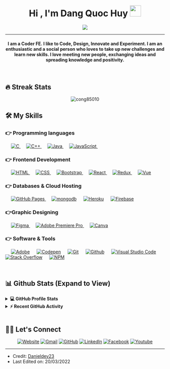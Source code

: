 <h1 align="center">Hi , I'm Dang Quoc Huy <img src="https://media.giphy.com/media/hvRJCLFzcasrR4ia7z/giphy.gif" width="35"></h1>
<p align="center">
  <a href="https://github.com/DenverCoder1/readme-typing-svg">
    <img src="https://readme-typing-svg.herokuapp.com?lines=Software%20Engineer;Always%20learning%20new%20things&center=true&width=500&height=50"></a>
</p>
<hr/>
<h4 align="center">I am a Coder FE. I like to Code, Design, Innovate and Experiment. I am an enthusiastic and a social person who loves to take up new challenges and learn new skills. I love meeting new people, exchanging ideas and spreading knowledge and positivity.</h4>
<br>

## 🔥 Streak Stats

<p align="center"><img src="https://github-readme-streak-stats.herokuapp.com/?user=cong85010&theme=algolia" alt="cong85010"  /></p>

## 🛠️ My Skills

### 👉 Programming languages

<p align="left">
  &emsp;
  <a href="https://www.cprogramming.com/" target="_blank">
    <img alt="C" src="https://img.shields.io/badge/C%20-%232370ED.svg?logo=c&logoColor=white"?logo=c&logoColor=white">
  </a>
  &emsp;
  <a href="https://www.w3schools.com/cpp/" target="_blank">
    <img alt="C++" src="https://img.shields.io/badge/C++%20-%2300599C.svg?logo=c%2B%2B&logoColor=white">
  </a>
  &emsp;
   <a href="https://www.java.com" target="_blank">
    <img alt="Java" src="https://img.shields.io/badge/Java-%23007396.svg?logo=java&logoColor=white">
  </a>
  &emsp;
 <a href="https://developer.mozilla.org/en-US/docs/Web/JavaScript" target="_blank">
     <img alt="JavaScript" src="https://img.shields.io/badge/JavaScript%20-%23F7DF1E.svg?logo=javascript&logoColor=black">
   </a>
  &emsp;
</p>

### 👉 Frontend Development

<p align="left">
  &emsp;
  <a href="https://www.w3.org/html/" target="_blank">
   <img alt="HTML" src="https://img.shields.io/badge/HTML5%20-%23E34F26.svg?logo=html5&logoColor=white">
  </a>
  &emsp;
  <a href="https://www.w3schools.com/css/" target="_blank">
    <img alt="CSS" src="https://img.shields.io/badge/CSS%20-%231572B6.svg?logo=css3&logoColor=white">
  </a>
   &emsp;
  <a href="https://getbootstrap.com" target="_blank">
    <img alt="Bootstrap" src="https://img.shields.io/badge/Bootstrap-%23563D7C.svg?style=flat&logo=bootstrap&logoColor=white"/>
  </a>
  &emsp;
     <a href="https://reactjs.org" target="_blank">
    <img alt="React" src="https://img.shields.io/badge/-ReactJS-blue?style=flat&logo=react&logoColor=white"/>
  </a>
  &emsp;
     <a href="https://redux.org" target="_blank">
    <img alt="Redux" src="https://img.shields.io/badge/-Redux-green?style=flat&logo=redux&logoColor=white"/>
  </a>
   &emsp;
     <a href="https://vuejs.org/" target="_blank">
    <img alt="Vue" src="https://img.shields.io/badge/-Vuejs-brightgreen?style=flat&logo=vue&logoColor=white"/>
												      </a>
</p>

### 👉 Databases & Cloud Hosting

<p align="left">
  &emsp;
<!--  <a href="https://www.mysql.com/"><img alt="MySQL" src="https://img.shields.io/badge/MySQL-%2300f.svg?style=flat&llogo=mysql&logoColor=white"></a>
  &emsp;
    <a href="https://www.sqlite.org/"><img alt="SQLite" src ="https://img.shields.io/badge/sqlite-%2307405e.svg?style=flat&logo=sqlite&logoColor=white"/></a>
  &emsp; -->
    <a href="https://www.github.com"><img alt="GitHub Pages" src="https://img.shields.io/badge/GitHub%20Pages-%23327FC7.svg?style=flat&llogo=github&logoColor=white">     </a>
     &emsp;
    <a href="https://www.mongodb.com/"><img alt="mongodb" src="https://img.shields.io/badge/-MongoDB-green?logo=Monggo&logoColor=white"></a>
  &emsp;
    <a href="https://www.heroku.com/"><img alt="Heroku" src="https://img.shields.io/badge/Heroku%20-%23430098.svg?logo=heroku&logoColor=white"></a>
  &emsp;
    <a href="https://firebase.google.com/"><img alt="Firebase" src ="https://img.shields.io/badge/Firebase-%23316192.svg?logo=firebase&logoColor=white"></a>
 </p>

### 👉Graphic Designing

<p align="left">
  &emsp;
<!--    <a href="https://www.adobe.com/in/products/illustrator.html" target="_blank">
    <img alt="Adobe Illustrator" src="https://img.shields.io/badge/Adobe Illustrator-%23FF9A00.svg?style=flat&logo=adobeillustrator&logoColor=white"/>
  </a>
  &emsp;
  <a href="https://www.adobe.com/in/products/indesign.html" target="_blank">
    <img alt="Adobe Indesign" src="https://img.shields.io/badge/Adobe Indesign-%e749a0.svg?style=flat&logo=adobeindesign&logoColor=white"/>
  </a>
    &emsp; -->
  <a href="https://www.adobe.com/in/products/photoshop-lightroom.html" target="_blank">
    <img alt="Figma" src="https://img.shields.io/badge/Figma-%2300f.svg?style=flat&logo=figma&logoColor=white"/>
  </a>
   &emsp;
  <a href="https://www.adobe.com/in/products/premiere.html" target="_blank">
   <img alt="Adobe Premiere Pro" src="https://img.shields.io/badge/Adobe Premiere Pro-%2300f.svg?style=flat&logo=adobepremierepro&logoColor=white"/>
  </a>
    &emsp;
  <a href="#">
  	<img alt="Canva" src="https://img.shields.io/badge/Canva-%2300C4CC.svg?style=flat&logo=Canva&logoColor=white"/>
  </a>
 </p>

### 👉 Software & Tools

<p>
  &emsp;
    <a href="#"><img alt="Adobe" src="https://img.shields.io/badge/Adobe%20-%23FF0000.svg?logo=adobe&logoColor=white"></a>
<!--   &emsp;
    <a href="#"><img alt="Colab" src="https://img.shields.io/badge/Colab-00b56a.svg?logo=google-colab&logoColor=white"></a> -->
  &emsp;
    <a href="#"><img alt="Codepen" src="https://img.shields.io/badge/Codepen-000000.svg?logo=codepen&logoColor=white"></a>
  &emsp;
    <a href="#"><img alt="Git" src="https://img.shields.io/badge/Git%20-%23F05033.svg?logo=git&logoColor=white"></a>
  &emsp;
    <a href="#"><img alt="Github" src="https://img.shields.io/badge/Github-000000.svg?logo=Github&logoColor=white"></a>
<!--   &emsp;
    <a href="#"><img alt="Linux" src="https://img.shields.io/badge/Linux-FCC624?style=flat&logo=linux&logoColor=black"></a> -->
<!--   &emsp;
    <a href="#"><img alt="Google Sheets" src="https://img.shields.io/badge/Google%20Sheets%20-%2334A853.svg?logo=google%20sheets&logoColor=white"></a> -->
  &emsp;
    <a href="#"><img alt="Visual Studio Code" src="https://img.shields.io/badge/Visual%20Studio%20Code-0078d7.svg?logo=visual-studio-code&logoColor=white"></a>
<!--   &emsp;
    <a href="#"><img alt="Jupyter" src="https://img.shields.io/badge/Jupyter%20-%23F37626.svg?logo=Jupyter&logoColor=white"></a> -->
  &emsp;
    <a href="#"><img alt="Stack Overflow" src="https://img.shields.io/badge/-Stack%20Overflow-FE7A16?logo=stack-overflow&logoColor=white"></a>
 &emsp;
    <a href="#"><img alt="NPM" src="https://img.shields.io/badge/-NPM-red?logo=NPM&logoColor=white"></a>
  &emsp;
</p>

<br/>

## 📊 Github Stats (Expand to View)

<details>
  <summary><b>💻 GitHub Profile Stats</b></summary>
  <br/>
  <p align="center">
    <a href="https://github.com/danieldev23/github-readme-stats"><img alt="Candida's Github Stats" src="https://github-readme-stats.vercel.app/api?username=danieldev23&show_icons=true&count_private=true&theme=algolia" height="192px"/></a>
<br/>
  &nbsp;
	  <img src="https://github-readme-stats.vercel.app/api/top-langs?username=cong85010&show_icons=true&locale=en&layout=compact&theme=algolia" alt="candida18" height="192px"/>
  <br/>
  <b>Note:</b> Top languages is only a metric of the languages my public code consists of and doesn't reflect experience or skill level.
  </p>
</details>

<details>
  <summary><b>⚡ Recent GitHub Activity</b></summary>
  <br/>
   <a href="https://github.com/danieldev23"><img alt="Candida's Activity Graph" src="https://activity-graph.herokuapp.com/graph?username=cong85010&custom_title=Candida%20Noronha's%20Contribution%20Graph&theme=react-dark" /></a>
  <br/>

</details>

<br/>

## 🙋‍♀️ Let's Connect

<p align="center">
  <a href="https://dangquochuy.cnttnamdan.com/"><img src="https://img.icons8.com/bubbles/50/000000/web.png" alt="Website"/></a>
	<a href="mailto:huypc929@gmail.com"><img src="https://img.icons8.com/bubbles/50/000000/gmail.png" alt="Gmail"/></a>
	<a href="https://github.com/danieldev23"><img src="https://img.icons8.com/bubbles/50/000000/github.png" alt="GitHub"/></a>
	<a href="https://www.linkedin.com/in/dangquochuy/"><img src="https://img.icons8.com/bubbles/50/000000/linkedin.png" alt="LinkedIn"/></a>
	<a href="https://www.facebook.com/huycoder2k5"><img src="https://img.icons8.com/bubbles/50/000000/facebook-new.png" alt="Facebook"/></a>
	<a href=""><img src="https://img.icons8.com/bubbles/50/000000/youtube.png" alt="Youtube"/></a>

</p>

<hr/>

- Credit: [Danieldev23](https://github.com/danieldev23)
- Last Edited on: 20/03/2022
